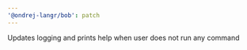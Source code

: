 ```yaml
---
'@ondrej-langr/bob': patch
---
```


Updates logging and prints help when user does not run any command
